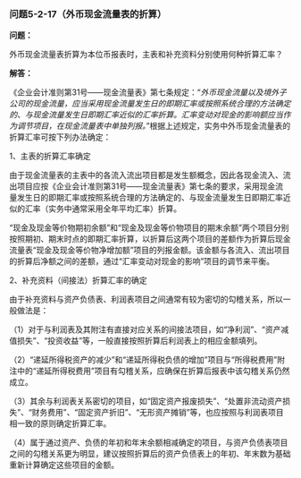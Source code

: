 ### 问题5-2-17（外币现金流量表的折算）

**问题：**

外币现金流量表折算为本位币报表时，主表和补充资料分别使用何种折算汇率？

**解答：**

《企业会计准则第31号——现金流量表》第七条规定：“*外币现金流量以及境外子公司的现金流量，应当采用现金流量发生日的即期汇率或按照系统合理的方法确定的、与现金流量发生日即期汇率近似的汇率折算。汇率变动对现金的影响额应当作为调节项目，在现金流量表中单独列报。*”根据上述规定，实务中外币现金流量表的折算汇率可按下列办法确定：

1、主表的折算汇率确定

由于现金流量表的主表中的各流入流出项目都是发生额概念，因此各现金流入、流出项目应按《企业会计准则第31号——现金流量表》第七条的要求，采用现金流量发生日的即期汇率或按照系统合理的方法确定的、与现金流量发生日即期汇率近似的汇率（实务中通常采用全年平均汇率）折算。

“现金及现金等价物期初余额”和“现金及现金等价物项目的期末余额”两个项目分别按照期初、期末时点的即期汇率折算，以折算后这两个项目的差额作为折算后现金流量表“现金及现金等价物净增加额”项目的列报金额。该金额与各流入、流出项目的折算后净额之间的差额，通过“汇率变动对现金的影响”项目的调节来平衡。

2、补充资料（间接法）折算汇率的确定

由于补充资料与资产负债表、利润表项目之间通常有较为密切的勾稽关系，所以一般做法是：

（1）对于与利润表及其附注有直接对应关系的间接法项目，如“净利润”、“资产减值损失”、“投资收益”等，一般直接按照折算后利润表上的相应金额填列。

（2）“递延所得税资产的减少”和“递延所得税负债的增加”项目与“所得税费用”附注中的“递延所得税费用”项目有勾稽关系，应确保在折算后报表中该勾稽关系仍然成立。

（3）其余与利润表关系密切的项目，如“固定资产报废损失”、“处置非流动资产损失”、“财务费用”、“固定资产折旧”、“无形资产摊销”等，也应按照与利润表项目相一致的原则确定折算汇率。

（4）属于通过资产、负债的年初和年末余额相减确定的项目，与资产负债表项目之间的勾稽关系更为明显，建议按照折算后的资产负债表上的年初、年末数为基础重新计算确定这些项目的金额。